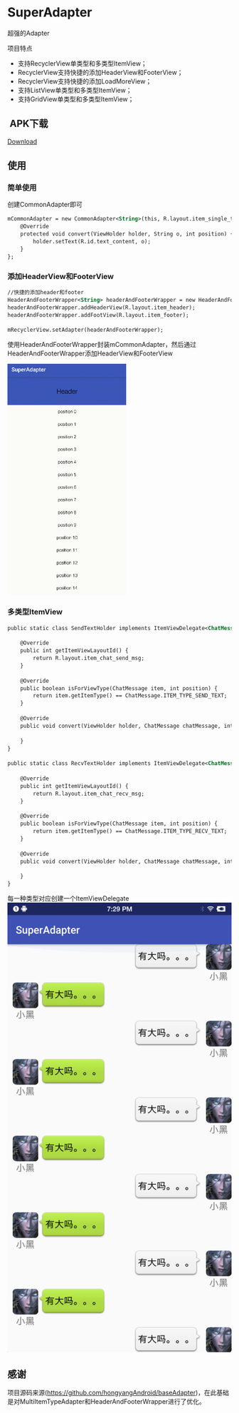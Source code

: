 # SuperAdapter
超强的Adapter

项目特点
* 支持RecyclerView单类型和多类型ItemView；
* RecyclerView支持快捷的添加HeaderView和FooterView；
* RecyclerView支持快捷的添加LoadMoreView；
* 支持ListView单类型和多类型ItemView；
* 支持GridView单类型和多类型ItemView；

##  APK下载
[Download](https://github.com/linuxjava/SuperAdapter/raw/master/apk/app-debug.apk)

## 使用
### 简单使用
创建CommonAdapter即可
```xml
mCommonAdapter = new CommonAdapter<String>(this, R.layout.item_single_text) {
    @Override
    protected void convert(ViewHolder holder, String o, int position) {
        holder.setText(R.id.text_content, o);
    }
};
```
### 添加HeaderView和FooterView
```xml
//快捷的添加header和footer
HeaderAndFooterWrapper<String> headerAndFooterWrapper = new HeaderAndFooterWrapper<>(mCommonAdapter);
headerAndFooterWrapper.addHeaderView(R.layout.item_header);
headerAndFooterWrapper.addFootView(R.layout.item_footer);

mRecyclerView.setAdapter(headerAndFooterWrapper);
```
使用HeaderAndFooterWrapper封装mCommonAdapter，然后通过HeaderAndFooterWrapper添加HeaderView和FooterView

![image](https://github.com/linuxjava/SuperAdapter/raw/master/screenshot/2.gif)

### 多类型ItemView
```xml
public static class SendTextHolder implements ItemViewDelegate<ChatMessage> {

    @Override
    public int getItemViewLayoutId() {
        return R.layout.item_chat_send_msg;
    }

    @Override
    public boolean isForViewType(ChatMessage item, int position) {
        return item.getItemType() == ChatMessage.ITEM_TYPE_SEND_TEXT;
    }

    @Override
    public void convert(ViewHolder holder, ChatMessage chatMessage, int position) {

    }
}

public static class RecvTextHolder implements ItemViewDelegate<ChatMessage> {

    @Override
    public int getItemViewLayoutId() {
        return R.layout.item_chat_recv_msg;
    }

    @Override
    public boolean isForViewType(ChatMessage item, int position) {
        return item.getItemType() == ChatMessage.ITEM_TYPE_RECV_TEXT;
    }

    @Override
    public void convert(ViewHolder holder, ChatMessage chatMessage, int position) {

    }
}
```
每一种类型对应创建一个ItemViewDelegate
![image](https://github.com/linuxjava/SuperAdapter/raw/master/screenshot/1.png)

## 感谢
项目源码来源(https://github.com/hongyangAndroid/baseAdapter)，在此基础是对MultiItemTypeAdapter和HeaderAndFooterWrapper进行了优化。




